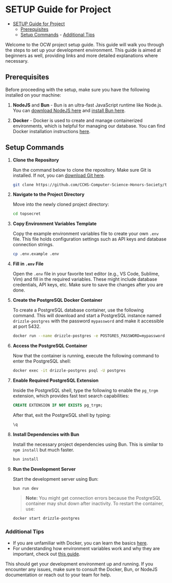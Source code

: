 # SETUP Guide for Project

<!--toc:start-->

- [SETUP Guide for Project](#setup-guide-for-project)
  - [Prerequisites](#prerequisites)
  - [Setup Commands](#setup-commands) - [Additional Tips](#additional-tips)
  <!--toc:end-->

Welcome to the OCW project setup guide. This guide will walk you through the steps to set up your development environment. This guide is aimed at beginners as well, providing links and more detailed explanations where necessary.

## Prerequisites

Before proceeding with the setup, make sure you have the following installed on your machine:

1. **NodeJS** and **Bun** - Bun is an ultra-fast JavaScript runtime like Node.js. You can [download NodeJS here](https://nodejs.org/en/download/) and [install Bun here](https://bun.sh/).

2. **Docker** - Docker is used to create and manage containerized environments, which is helpful for managing our database. You can find Docker installation instructions [here](https://docs.docker.com/get-docker/).

## Setup Commands

1. **Clone the Repository**

   Run the command below to clone the repository. Make sure Git is installed. If not, you can [download Git here](https://git-scm.com/downloads).

   ```bash
   git clone https://github.com/CCHS-Computer-Science-Honors-Society/topsecret.git
   ```

2. **Navigate to the Project Directory**

   Move into the newly cloned project directory:

   ```bash
   cd topsecret
   ```

3. **Copy Environment Variables Template**

   Copy the example environment variables file to create your own `.env` file. This file holds configuration settings such as API keys and database connection strings.

   ```bash
   cp .env.example .env
   ```

4. **Fill in `.env` File**

   Open the `.env` file in your favorite text editor (e.g., VS Code, Sublime, Vim) and fill in the required variables. These might include database credentials, API keys, etc. Make sure to save the changes after you are done.

5. **Create the PostgreSQL Docker Container**

   To create a PostgreSQL database container, use the following command. This will download and start a PostgreSQL instance named `drizzle-postgres` with the password `mypassword` and make it accessible at port 5432.

   ```bash
   docker run --name drizzle-postgres -e POSTGRES_PASSWORD=mypassword -d -p 5432:5432 postgres
   ```

6. **Access the PostgreSQL Container**

   Now that the container is running, execute the following command to enter the PostgreSQL shell:

   ```bash
   docker exec -it drizzle-postgres psql -U postgres
   ```

7. **Enable Required PostgreSQL Extension**

   Inside the PostgreSQL shell, type the following to enable the `pg_trgm` extension, which provides fast text search capabilities:

   ```sql
   CREATE EXTENSION IF NOT EXISTS pg_trgm;
   ```

   After that, exit the PostgreSQL shell by typing:

   ```sql
   \q
   ```

8. **Install Dependencies with Bun**

   Install the necessary project dependencies using Bun. This is similar to `npm install` but much faster.

   ```bash
   bun install
   ```

9. **Run the Development Server**

   Start the development server using Bun:

   ```bash
   bun run dev
   ```

   > **Note:** You might get connection errors because the PostgreSQL container may shut down after inactivity. To restart the container, use:

   ```bash
   docker start drizzle-postgres
   ```

### Additional Tips

- If you are unfamiliar with Docker, you can learn the basics [here](https://docs.docker.com/get-started/).
- For understanding how environment variables work and why they are important, check out [this guide](https://www.twilio.com/blog/2017/01/how-to-set-environment-variables.html).

This should get your development environment up and running. If you encounter any issues, make sure to consult the Docker, Bun, or NodeJS documentation or reach out to your team for help.
